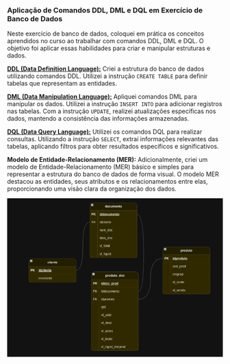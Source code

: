 ### Aplicação de Comandos DDL, DML e DQL em Exercício de Banco de Dados

Neste exercício de banco de dados, coloquei em prática os conceitos aprendidos no curso ao trabalhar com comandos DDL, DML e DQL. O objetivo foi aplicar essas habilidades para criar e manipular estruturas e dados.

**[DDL (Data Definition Language):](CREATE.sql)**
Criei a estrutura do banco de dados utilizando comandos DDL. Utilizei a instrução `CREATE TABLE` para definir tabelas que representam as entidades.

**[DML (Data Manipulation Language):](INSERT.sql)**
Apliquei comandos DML para manipular os dados. Utilizei a instrução `INSERT INTO` para adicionar registros nas tabelas. Com a instrução `UPDATE`, realizei atualizações específicas nos dados, mantendo a consistência das informações armazenadas.

**[DQL (Data Query Language):](CONSULTAS_ATUALIZACOES.sql)**
Utilizei os comandos DQL para realizar consultas. Utilizando a instrução `SELECT`, extraí informações relevantes das tabelas, aplicando filtros para obter resultados específicos e significativos.

**Modelo de Entidade-Relacionamento (MER):**
Adicionalmente, criei um modelo de Entidade-Relacionamento (MER) básico e simples para representar a estrutura do banco de dados de forma visual. O modelo MER destacou as entidades, seus atributos e os relacionamentos entre elas, proporcionando uma visão clara da organização dos dados.

<div align = "center">
<img src = "./MER.png">

